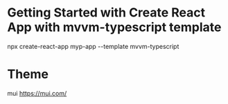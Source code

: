 # Getting Started with Create React App with mvvm-typescript template

npx create-react-app myp-app --template mvvm-typescript

# Theme
mui https://mui.com/